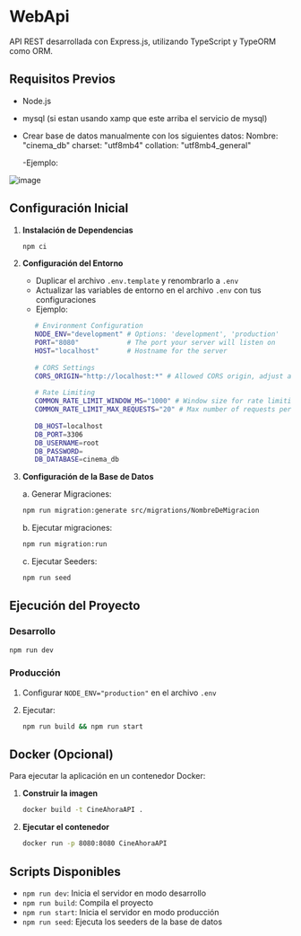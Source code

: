 # WebApi

API REST desarrollada con Express.js, utilizando TypeScript y TypeORM como ORM.

## Requisitos Previos

- Node.js
- mysql (si estan usando xamp que este arriba el servicio de mysql)
- Crear base de datos manualmente con los siguientes datos:
  Nombre: "cinema_db"
  charset: "utf8mb4"
  collation: "utf8mb4_general"

  -Ejemplo:
  
 ![image](https://github.com/user-attachments/assets/f51bab7c-e576-46a3-b971-6ff206a746d8)


## Configuración Inicial

1. **Instalación de Dependencias**

   ```bash
   npm ci
   ```

2. **Configuración del Entorno**
   - Duplicar el archivo `.env.template` y renombrarlo a `.env`
   - Actualizar las variables de entorno en el archivo `.env` con tus configuraciones
   - Ejemplo:
     
   ```bash
      # Environment Configuration
      NODE_ENV="development" # Options: 'development', 'production'
      PORT="8080"            # The port your server will listen on
      HOST="localhost"       # Hostname for the server
      
      # CORS Settings
      CORS_ORIGIN="http://localhost:*" # Allowed CORS origin, adjust as necessary
      
      # Rate Limiting
      COMMON_RATE_LIMIT_WINDOW_MS="1000" # Window size for rate limiting (ms)
      COMMON_RATE_LIMIT_MAX_REQUESTS="20" # Max number of requests per window per IP
      
      DB_HOST=localhost
      DB_PORT=3306
      DB_USERNAME=root
      DB_PASSWORD=
      DB_DATABASE=cinema_db
   ```

3. **Configuración de la Base de Datos**

   a. Generar Migraciones:

   ```bash
   npm run migration:generate src/migrations/NombreDeMigracion

   ```

   b. Ejecutar migraciones:

   ```bash
   npm run migration:run
   ```

   c. Ejecutar Seeders:

   ```bash
   npm run seed
   ```

## Ejecución del Proyecto

### Desarrollo

```bash
npm run dev
```

### Producción

1. Configurar `NODE_ENV="production"` en el archivo `.env`
2. Ejecutar:

   ```bash
   npm run build && npm run start
   ```

## Docker (Opcional)

Para ejecutar la aplicación en un contenedor Docker:

1. **Construir la imagen**

   ```bash
   docker build -t CineAhoraAPI .
   ```

2. **Ejecutar el contenedor**

   ```bash
   docker run -p 8080:8080 CineAhoraAPI
   ```

## Scripts Disponibles

- `npm run dev`: Inicia el servidor en modo desarrollo
- `npm run build`: Compila el proyecto
- `npm run start`: Inicia el servidor en modo producción
- `npm run seed`: Ejecuta los seeders de la base de datos
